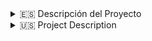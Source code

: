 <details>
  <summary>🇪🇸 Descripción del Proyecto</summary>

  <h2>Nombre del Proyecto:</h2>
  <p>Registro y Login con Actualización de Clicks - Full Stack</p>

  <h2>Descripción:</h2>
  <p>Este proyecto presenta una aplicación full-stack que incluye un sistema de registro y login en el lado del cliente implementado con React y Redux. Además, cuenta con una interfaz de usuario interactiva que rastrea y actualiza los clics para cada usuario. El backend está construido con Express y se utiliza un archivo JSON como base de datos para una fácil portabilidad.</p>

  <h2>Características Principales:</h2>
  <ol>
    <li><strong>Registro y Login Reactivos:</strong> Utiliza React y Redux para implementar un sistema reactivo de registro y login.</li>
    <li><strong>Enrutamiento con React Router:</strong> Facilita la navegación entre diferentes vistas dentro de la aplicación.</li>
    <li><strong>Actualización de Clicks en Tiempo Real:</strong> La interfaz de usuario detecta y actualiza los clics de los usuarios en tiempo real.</li>
  </ol>

  <h2>Tecnologías Frontend:</h2>
  <ul>
    <li>React</li>
    <li>Redux</li>
    <li>React Router</li>
    <li>Tailwind CSS</li>
    <li>Axios</li>
    <li>Web Vitals</li>
  </ul>

  <h2>Tecnologías Backend:</h2>
  <ul>
    <li>Express</li>
    <li>Helmet para mejorar la seguridad</li>
    <li>Morgan para el registro de solicitudes</li>
    <li>Cors para habilitar el manejo de solicitudes desde diferentes dominios</li>
    <li>Dotenv para la configuración del entorno</li>
    <li>Compression para comprimir las respuestas HTTP</li>
  </ul>

  <h2>Instrucciones de Uso:</h2>
  <ol>
    <li>Clona el repositorio en tu máquina local.</li>
    <li>Ejecuta el servidor backend utilizando nodemon para un reinicio automático.</li>
    <li>Inicia la aplicación frontend con React y Redux para gestionar el estado.</li>
    <li>Registra una cuenta o inicia sesión con credenciales existentes.</li>
    <li>Explora la interfaz de usuario y observa cómo los clics se registran y actualizan en tiempo real para cada usuario.</li>
  </ol>

</details>

<details>
  <summary>🇺🇸 Project Description</summary>

  <h2>Project Name:</h2>
  <p>Registration and Login with Click Tracking - Full Stack</p>

  <h2>Description:</h2>
  <p>This project introduces a full-stack application that includes a client-side registration and login system implemented with React and Redux. Additionally, it features an interactive user interface that tracks and updates clicks for each user. The backend is built with Express, and a JSON file is used as a database for easy portability.</p>

  <h2>Main Features:</h2>
  <ol>
    <li><strong>Reactive Registration and Login:</strong> Uses React and Redux to implement a reactive registration and login system.</li>
    <li><strong>Routing with React Router:</strong> Facilitates navigation between different views within the application.</li>
    <li><strong>Real-time Click Updates:</strong> The user interface detects and updates user clicks in real-time.</li>
  </ol>

  <h2>Frontend Technologies:</h2>
  <ul>
    <li>React</li>
    <li>Redux</li>
    <li>React Router</li>
    <li>Tailwind CSS</li>
    <li>Axios</li>
    <li>Web Vitals</li>
  </ul>

  <h2>Backend Technologies:</h2>
  <ul>
    <li>Express</li>
    <li>Helmet for enhanced security</li>
    <li>Morgan for request logging</li>
    <li>CORS to enable handling requests from different domains</li>
    <li>Dotenv for environment configuration</li>
    <li>Compression for compressing HTTP responses</li>
  </ul>

  <h2>Usage Instructions:</h2>
  <ol>
    <li>Clone the repository to your local machine.</li>
    <li>Run the backend server using nodemon for automatic restarts.</li>
    <li>Start the frontend application with React and Redux to manage state.</li>
    <li>Register an account or log in with existing credentials.</li>
    <li>Explore the user interface and observe how clicks are recorded and updated in real-time for each user.</li>
  </ol>

</details>


